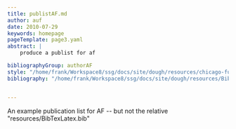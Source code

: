 ```yaml
---
title: publistAF.md
author: auf
date: 2010-07-29
keywords: homepage
pageTemplate: page3.yaml
abstract: |
    produce a publist for af

bibliographyGroup: authorAF
style: "/home/frank/Workspace8/ssg/docs/site/dough/resources/chicago-fullnote-bibliography-bb.csl"
bibliography: "/home/frank/Workspace8/ssg/docs/site/dough/resources/BibTexLatex.bib"


---
```


An example publication list for AF  -- but not the relative "resources/BibTexLatex.bib"

 
